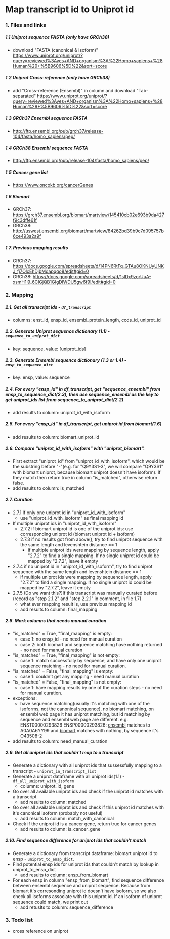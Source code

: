 # Map transcript id to Uniprot id

### 1. Files and links
##### 1.1 Uniprot sequence FASTA (only have GRCh38)
- download "FASTA (canonical & isoform)" https://www.uniprot.org/uniprot/?query=reviewed%3Ayes+AND+organism%3A%22Homo+sapiens+%28Human%29+%5B9606%5D%22&sort=score
##### 1.2 Uniprot Cross-reference (only have GRCh38)
- add "Cross-reference (Ensembl)" in column and download "Tab-separated" https://www.uniprot.org/uniprot/?query=reviewed%3Ayes+AND+organism%3A%22Homo+sapiens+%28Human%29+%5B9606%5D%22&sort=score  
##### 1.3 GRCh37 Ensembl sequence FASTA
- http://ftp.ensembl.org/pub/grch37/release-104/fasta/homo_sapiens/pep/
##### 1.4 GRCh38 Ensembl sequence FASTA
- http://ftp.ensembl.org/pub/release-104/fasta/homo_sapiens/pep/
##### 1.5 Cancer gene list
- https://www.oncokb.org/cancerGenes
##### 1.6 Biomart
- GRCh37: https://grch37.ensembl.org/biomart/martview/145410cb02e693b9da427f9c3dffe61f
- GRCh38: http://uswest.ensembl.org/biomart/martview/84262bd39b9c7d095757b6ce493a2a9f
##### 1.7. Previous mapping results
- GRCh37: https://docs.google.com/spreadsheets/d/14PN6RtFq_GTAu8OKNUyUNKJ_fj7OlcEhDjbMdapqqo8/edit#gid=0
- GRCh38: https://docs.google.com/spreadsheets/d/1slDx9zorUuA-xsmH1i9_6CIGjQB1GIgDlWDU5gw6f9I/edit#gid=0

### 2. Mapping
##### 2.1. Get all transcript ids - `df_transcript`
- columns: enst_id, ensp_id, ensembl_protein_length, ccds_id, uniprot_id
##### 2.2. Generate Uniprot sequence dictionary (1.1) - `sequence_to_uniprot_dict`
- key: sequence, value: [uniprot_ids]
##### 2.3. Generate Ensembl sequence dictionary (1.3 or 1.4) - `ensp_to_sequence_dict`
- key: ensp, value: sequence
##### 2.4. For every "ensp_id" in df_transcript, get "sequence_ensembl" from ensp_to_sequence_dict(2.3), then use sequence_ensembl as the key to get uniprot_ids list from sequence_to_uniprot_dict(2.2)
- add results to column: uniprot_id_with_isoform
##### 2.5. For every "ensp_id" in df_transcript, get uniprot id from biomart(1.6)
- add results to column: biomart_uniprot_id
##### 2.6. Compare "uniprot_id_with_isoform" with "uniprot_biomart". 
- First extract "uniprot_id" from "uniprot_id_with_isoform", which would be the substring before "-"(e.g. for "Q9Y3S1-3", we will compare "Q9Y3S1" with biomart uniprot, because biomart uniprot doesn't have isoform). If they match then return true in column "is_matched", otherwise return false.
- add results to column: is_matched
##### 2.7. Curation
- 2.7.1 If only one uniprot id in "uniprot_id_with_isoform"
    - use "uniprot_id_with_isoform" as final mapping id
- If multiple uniprot ids in "uniprot_id_with_isoform"
    - 2.7.2 if biomart uniprot id is one of the uniprot ids: use corresponding uniprot id (biomart uniprot id + isoform) 
    - 2.7.3 if no results got from above(), try to find uniprot sequence with the same length and levenshtein distance == 1
      - if multiple uniprot ids were mapping by sequence length, apply "2.7.2" to find a single mapping. If no single uniprot id could be mapped by "2.7.2", leave it empty
- 2.7.4 if no uniprot id in "uniprot_id_with_isoform", try to find uniprot sequence with the same length and levenshtein distance == 1
    - if multiple uniprot ids were mapping by sequence length, apply "2.7.2" to find a single mapping. If no single uniprot id could be mapped by "2.7.2", leave it empty
- 2.7.5 (Do we want this?)If this transcript was manually curated before (record as "step 2.1.2" and "step 2.2.1" in comment, in file 1.7)
    - what ever mapping result is, use previous mapping id
    - add results to column: final_mapping
##### 2.8. Mark columns that needs manual curation
- "is_matched" = True, "final_mapping" is empty: 
    - case 1: no ensp_id - no need for manual curation
    - case 2: both biomart and sequence matching have nothing returned - no need for manual curation
- "is_matched" = True, "final_mapping" is not empty: 
    - case 1: match successfully by sequence, and have only one uniprot sequence matching - no need for manual curation.
- "is_matched" = False, "final_mapping" is empty: 
    - case 1: couldn't get any mapping - need manual curation
- "is_matched" = False, "final_mapping" is not empty: 
    - case 1: have mapping results by one of the curation steps - no need for manual curation.
- exceptions:
    - have sequence matching(usually it's matching with one of the isoforms, not the canonical sequence), no biomart matching, on ensembl web page it has uniprot matching, but id matching by sequence and ensembl web page are different. e.g. ENST00000293826 ENSP00000293826: [ensembl](http://useast.ensembl.org/Homo_sapiens/Gene/Summary?db=core;g=ENSG00000248871;r=17:7549099-7561601;t=ENST00000293826) matches to A0A0A6YY99 and [biomart](http://uswest.ensembl.org/biomart/martview/6b3967a8b19ef08ea5e9574e4fd5972a?VIRTUALSCHEMANAME=default&ATTRIBUTES=hsapiens_gene_ensembl.default.feature_page.ensembl_gene_id|hsapiens_gene_ensembl.default.feature_page.ensembl_gene_id_version|hsapiens_gene_ensembl.default.feature_page.ensembl_transcript_id|hsapiens_gene_ensembl.default.feature_page.ensembl_transcript_id_version|hsapiens_gene_ensembl.default.feature_page.uniprotswissprot|hsapiens_gene_ensembl.default.feature_page.ensembl_peptide_id|hsapiens_gene_ensembl.default.feature_page.ensembl_peptide_id_version&FILTERS=hsapiens_gene_ensembl.default.filters.ensembl_peptide_id."ENSP00000293826"&VISIBLEPANEL=resultspanel) matches with nothing, by sequence it's O43508-2
- add results to column: need_manual_curation
##### 2.9. Get all uniprot ids that couldn't map to a transcript
- Generate a dictionary with all uniprot ids that sussessfully mapping to a transcript - `uniprot_in_transcript_list`
- Generate a uniprot dataframe with all uniprot ids(1.1) - `df_all_uniprot_with_isoform`
    - columns: uniprot_id, gene 
- Go over all available uniprot ids and check if the uniprot id matches with a transcript
    - add results to column: matched 
- Go over all available uniprot ids and check if this uniprot id matches with it's canonical isoform (probably not useful)
    - add results to column: match_with_canonical
- Check if the uniprot id is a cancer gene, return true for cancer genes
    - add results to column: is_cancer_gene

##### 2.10. Find sequence difference for uniprot ids that couldn't match
- Generate a dictionary from transcript dataframe: biomart uniprot id to ensp - `uniprot_to_ensp_dict`.
- Find potential ensp ids for uniprot ids that couldn't match by lookup in uniprot_to_ensp_dict
    - add results to column: ensp_from_biomart
- For each ensp in column "ensp_from_biomart", find sequence difference between ensembl sequence and uniprot sequence. Because from biomart it's corresonding uniprot id doesn't have isoform, so we also check all isoforms associate with this uniprot id. If an isoform of uniprot sequence could match, we print out 
    - add retuslts to column: sequence_difference

### 3. Todo list
- cross reference on uniprot
